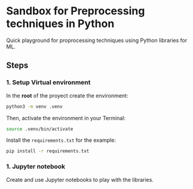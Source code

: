 # Sandbox for Preprocessing techniques in Python

Quick playground for proprocessing techniques using Python libraries for ML.

## Steps


### 1. Setup Virtual environment

In the **root** of the proyect create the environment:
``` bash
python3 -m venv .venv
```

Then, activate the environment in your Terminal:
``` bash
source .venv/bin/activate
```

Install the `requirements.txt` for the example:
``` bash
pip install -r requirements.txt
```

### 1. Jupyter notebook

Create and use Jupyter notebooks to play with the libraries.